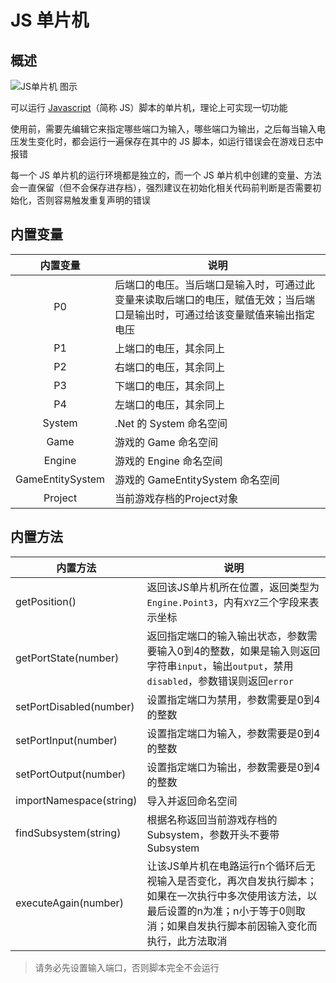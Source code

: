 # JS 单片机

## 概述

<img alt="JS单片机 图示" src="/images/expand/gates/GVJavascriptMicrocontrollerBlock.webp" class="center_image small">

可以运行 [Javascript](https://javascript.info/)（简称 JS）脚本的单片机，理论上可实现一切功能

使用前，需要先编辑它来指定哪些端口为输入，哪些端口为输出，之后每当输入电压发生变化时，都会运行一遍保存在其中的 JS 脚本，如运行错误会在游戏日志中报错

每一个 JS 单片机的运行环境都是独立的，而一个 JS 单片机中创建的变量、方法会一直保留（但不会保存进存档），强烈建议在初始化相关代码前判断是否需要初始化，否则容易触发重复声明的错误

## 内置变量

|       内置变量       | 说明                                                             |
|:----------------:|----------------------------------------------------------------|
|        P0        | 后端口的电压。当后端口是输入时，可通过此变量来读取后端口的电压，赋值无效；当后端口是输出时，可通过给该变量赋值来输出指定电压 |
|        P1        | 上端口的电压，其余同上                                                    |
|        P2        | 右端口的电压，其余同上                                                    |
|        P3        | 下端口的电压，其余同上                                                    |
|        P4        | 左端口的电压，其余同上                                                    |
|      System      | .Net 的 System 命名空间                                             |
|       Game       | 游戏的 Game 命名空间                                                  |
|      Engine      | 游戏的 Engine 命名空间                                                |
| GameEntitySystem | 游戏的 GameEntitySystem 命名空间                                      |
|     Project      | 当前游戏存档的Project对象                                               |

## 内置方法

| 内置方法                    | 说明                                                                                             |
|-------------------------|------------------------------------------------------------------------------------------------|
| getPosition()           | 返回该JS单片机所在位置，返回类型为`Engine.Point3`，内有`X`&#8203;`Y`&#8203;`Z`三个字段来表示坐标                           |
| getPortState(number)    | 返回指定端口的输入输出状态，参数需要输入0到4的整数，如果是输入则返回字符串`input`，输出`output`，禁用`disabled`，参数错误则返回`error`           |
| setPortDisabled(number) | 设置指定端口为禁用，参数需要是0到4的整数                                                                          |
| setPortInput(number)    | 设置指定端口为输入，参数需要是0到4的整数                                                                          |
| setPortOutput(number)   | 设置指定端口为输出，参数需要是0到4的整数                                                                          |
| importNamespace(string) | 导入并返回命名空间                                                                                      |
| findSubsystem(string)   | 根据名称返回当前游戏存档的Subsystem，参数开头不要带Subsystem                                                        |
| executeAgain(number)    | 让该JS单片机在电路运行n个循环后无视输入是否变化，再次自发执行脚本；如果在一次执行中多次使用该方法，以最后设置的n为准；n小于等于0则取消；如果自发执行脚本前因输入变化而执行，此方法取消 |

> 请务必先设置输入端口，否则脚本完全不会运行